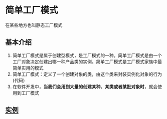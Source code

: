 # 简单工厂模式

在某些地方也叫静态工厂模式

## 基本介绍

1) 简单工厂模式是属于创建型模式，是工厂模式的一种。简单工厂模式是由一个工厂对象决定创建出哪一种产品类的实例。简单工厂模式是工厂模式家族中最简单实用的模式
2) 简单工厂模式：定义了一个创建对象的类，由这个类来封装实例化对象的行为(代码)
3) 在软件开发中，**当我们会用到大量的创建某种、某类或者某批对象时**，就会使用到工厂模式

## [实例](../simplefactory)